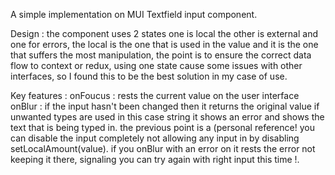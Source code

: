 A simple implementation on MUI Textfield input component. 

Design : 
the component uses 2 states one is local the other is external and one for errors, the local is the one that is used in the value and it is the one that suffers the most manipulation, the point is to ensure the correct data flow to context or redux, using one state cause some issues with other interfaces, so I found this to be the best solution in my case of use. 

Key features : 
onFoucus : rests the current value on the user interface
onBlur :  if the input hasn't been changed then it returns the original value
 if unwanted types are used in this case string it shows an error and shows the text that is being typed in. 
the previous point is a (personal reference! you can disable the input completely not allowing any input in by disabling setLocalAmount(value).
if you onBlur with an error on it rests the error not keeping it there, signaling you can try again with right input this time !.
